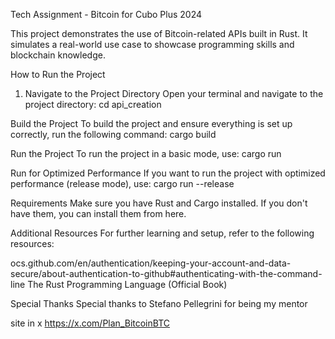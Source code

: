 Tech Assignment - Bitcoin for Cubo Plus 2024

This project demonstrates the use of Bitcoin-related APIs built in Rust. It simulates a real-world use case to showcase programming skills and blockchain knowledge.

How to Run the Project
1. Navigate to the Project Directory
Open your terminal and navigate to the project directory:
cd api_creation

 Build the Project
To build the project and ensure everything is set up correctly, run the following command:
cargo build

 Run the Project
To run the project in a basic mode, use:
cargo run

Run for Optimized Performance
If you want to run the project with optimized performance (release mode), use:
cargo run --release

Requirements
Make sure you have Rust and Cargo installed. If you don't have them, you can install them from here.

Additional Resources
For further learning and setup, refer to the following resources:

ocs.github.com/en/authentication/keeping-your-account-and-data-secure/about-authentication-to-github#authenticating-with-the-command-line
The Rust Programming Language (Official Book)

Special Thanks
Special thanks to Stefano Pellegrini for being my mentor

site in x
https://x.com/Plan_BitcoinBTC

